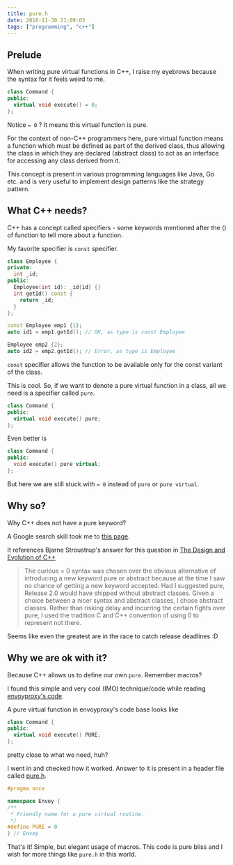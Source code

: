 ```yaml
---
title: pure.h
date: 2018-11-30 21:09:03
tags: ["programming", "c++"]
---
```


## Prelude

When writing pure virtual functions in C++, I raise my eyebrows because the syntax for it feels weird to me.

```cpp
class Command {
public:
  virtual void execute() = 0;
};
```

Notice `= 0` ? It means this virtual function is pure.

For the context of non-C++ programmers here, pure virtual function means a function which must be defined as part of the derived class, thus allowing the class in which they are declared (abstract class) to act as an interface for accessing any class derived from it.

This concept is present in various programming languages like Java, Go etc. and is very useful to implement design patterns like the strategy pattern.

## What C++ needs?

C++ has a concept called specifiers - some keywords mentioned after the () of function to tell more about a function.

My favorite specifier is `const` specifier.

```cpp
class Employee {
private:
  int _id;
public:
  Employee(int id): _id{id} {}
  int getId() const {
    return _id;
  }
};

const Employee emp1 {1};
auto id1 = emp1.getId(); // OK, as type is const Employee

Employee emp2 {2};
auto id2 = emp2.getId(); // Error, as type is Employee
```

`const` specifier allows the function to be available only for the const variant of the class.

This is cool. So, if we want to denote a pure virtual function in a class, all we need is a specifier called `pure`.

```cpp
class Command {
public:
  virtual void execute() pure;
};
```

Even better is

```cpp
class Command {
public:
  void execute() pure virtual;
};
```

But here we are still stuck with `= 0` instead of `pure` or `pure virtual`.

## Why so?
Why C++ does not have a pure keyword?

A Google search skill took me to [this page](https://softwareengineering.stackexchange.com/questions/284412/why-does-c-not-have-a-pure-keyword-for-virtual-functions).

It references Bjarne Stroustrup's answer for this question in [The Design and Evolution of C++](http://www.stroustrup.com/dne.html)

> The curious = 0 syntax was chosen over the obvious alternative of introducing a new keyword pure or abstract because at the time I saw no chance of getting a new keyword accepted. Had I suggested pure, Release 2.0 would have shipped without abstract classes. Given a choice between a nicer syntax and abstract classes, I chose abstract classes. Rather than risking delay and incurring the certain fights over pure, I used the tradition C and C++ convention of using 0 to represent not there.

Seems like even the greatest are in the race to catch release deadlines :D

## Why we are ok with it?

Because C++ allows us to define our own `pure`. Remember macros?

I found this simple and very cool (IMO) technique/code while reading [envoyproxy's code](https://github.com/envoyproxy/envoy).

A pure virtual function in envoyproxy's code base looks like

```cpp
class Command {
public:
  virtual void execute() PURE;
};
```

pretty close to what we need, huh?

I went in and checked how it worked. Answer to it is present in a header file called [pure.h](https://github.com/envoyproxy/envoy/blob/15706964a29e595c045a5d7ef0646d04f347dcc1/include/envoy/common/pure.h).

```cpp
#pragma once

namespace Envoy {
/**
 * Friendly name for a pure virtual routine.
 */
#define PURE = 0
} // Envoy
```

That's it! Simple, but elegant usage of macros. This code is pure bliss and I wish for more things like `pure.h` in this world.
